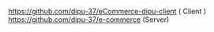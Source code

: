 https://github.com/dipu-37/eCommerce-dipu-client ( Client )
https://github.com/dipu-37/e-commerce (Server)
